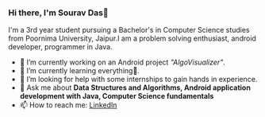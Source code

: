 ### Hi there, I'm Sourav Das👋

I'm a 3rd year student pursuing a Bachelor's in Computer Science studies from Poornima University, Jaipur.I am a problem solving enthusiast, android developer, programmer in Java.




- 🔭 I’m currently working on an Android project _"AlgoVisualizer"_.
- 🌱 I’m currently learning everything🤣.
- 🤔 I’m looking for help with some internships to gain hands in experience.
- 💬 Ask me about **Data Structures and Algorithms, Android application development with Java, Computer Science fundamentals**
- 📫 How to reach me:  [LinkedIn](https://www.linkedin.com/in/sourav-das-654363188/) 


